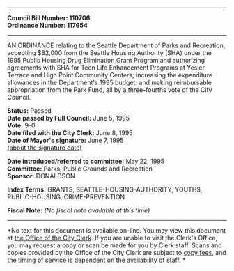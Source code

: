 * * * * *  
  
**Council Bill Number: [](#h0)[](#h2)110706**   
**Ordinance Number: 117654**  
  
* * * * *  
  
AN ORDINANCE relating to the Seattle Department of Parks and Recreation, accepting $82,000 from the Seattle Housing Authority (SHA) under the 1995 Public Housing Drug Elimination Grant Program and authorizing agreements with SHA for Teen Life Enhancement Programs at Yesler Terrace and High Point Community Centers; increasing the expenditure allowances in the Department's 1995 budget; and making reimbursable appropriation from the Park Fund, all by a three-fourths vote of the City Council.  
  
**Status:** Passed   
**Date passed by Full Council:** June 5, 1995   
**Vote:** 9-0   
**Date filed with the City Clerk:** June 8, 1995   
**Date of Mayor's signature:** June 7, 1995   
[(about the signature date)](/~public/approvaldate.htm)   
  
  
**Date introduced/referred to committee:** May 22, 1995   
**Committee:** Parks, Public Grounds and Recreation   
**Sponsor:** DONALDSON   
  
**Index Terms:** GRANTS, SEATTLE-HOUSING-AUTHORITY, YOUTHS, PUBLIC-HOUSING, CRIME-PREVENTION  
  
**Fiscal Note:** *(No fiscal note available at this time)*  
  
* * * * *  
  
*No text for this document is available on-line. You may view this document at [the Office of the City Clerk](http://www.seattle.gov/leg/clerk/contactUs.htm). If you are unable to visit the Clerk's Office, you may request a copy or scan be made for you by Clerk staff. Scans and copies provided by the Office of the City Clerk are subject to [copy fees](http://clerk.seattle.gov/~public/clerkfees.htm), and the timing of service is dependent on the availability of staff. *  
  
  
